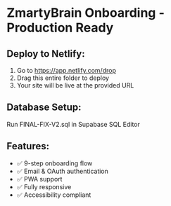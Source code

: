 # ZmartyBrain Onboarding - Production Ready

## Deploy to Netlify:
1. Go to https://app.netlify.com/drop
2. Drag this entire folder to deploy
3. Your site will be live at the provided URL

## Database Setup:
Run FINAL-FIX-V2.sql in Supabase SQL Editor

## Features:
- ✅ 9-step onboarding flow
- ✅ Email & OAuth authentication
- ✅ PWA support
- ✅ Fully responsive
- ✅ Accessibility compliant
